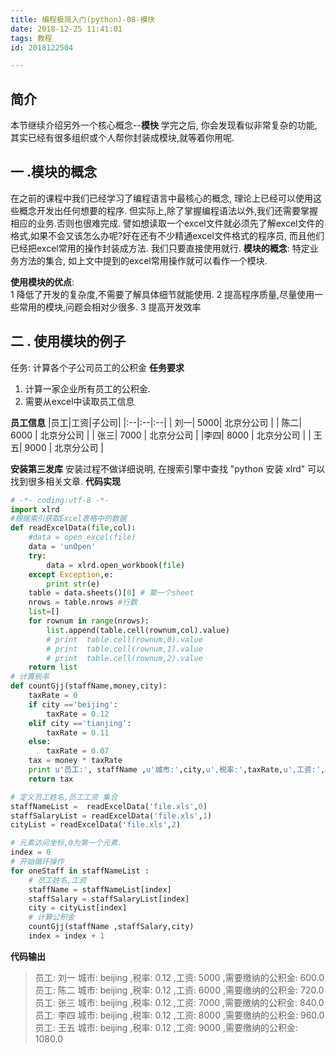 ```yaml
---
title: 编程极简入门(python)-08-模块
date: 2018-12-25 11:41:01
tags: 教程
id: 2018122504

---
```

## 简介
本节继续介绍另外一个核心概念--**模快**
学完之后, 你会发现看似非常复杂的功能,其实已经有很多组织或个人帮你封装成模块,就等着你用呢.

<!-- more -->

## 一 .模块的概念
在之前的课程中我们已经学习了编程语言中最核心的概念, 理论上已经可以使用这些概念开发出任何想要的程序. 但实际上,除了掌握编程语法以外,我们还需要掌握相应的业务.否则也很难完成. 譬如想读取一个excel文件就必须先了解excel文件的格式,如果不会又该怎么办呢?好在还有不少精通excel文件格式的程序员, 而且他们已经把excel常用的操作封装成方法.  我们只要直接使用就行.
**模块的概念**: 
特定业务方法的集合, 如上文中提到的excel常用操作就可以看作一个模块.

**使用模块的优点**:  
1 降低了开发的复杂度,不需要了解具体细节就能使用.
2 提高程序质量,尽量使用一些常用的模块,问题会相对少很多.
3 提高开发效率    

## 二 . 使用模块的例子
任务: 计算各个子公司员工的公积金
**任务要求**   
1. 计算一家企业所有员工的公积金.
2. 需要从excel中读取员工信息 

**员工信息**
|员工|工资|子公司|
|:--|:--|:--|
| 刘一| 5000| 北京分公司 |
| 陈二| 6000 |  北京分公司 |
| 张三| 7000 |  北京分公司 |
|李四| 8000 |  北京分公司 |
| 王五| 9000 |  北京分公司 |

**安装第三发库**
安装过程不做详细说明, 在搜索引擎中查找 "python 安装 xlrd" 可以找到很多相关文章.
**代码实现**
```python
# -*- coding:utf-8 -*-
import xlrd
#根据索引获取Excel表格中的数据  
def readExcelData(file,col):
    #data = open_excel(file)
    data = 'unOpen'
    try:
        data = xlrd.open_workbook(file)  
    except Exception,e:
        print str(e)
    table = data.sheets()[0] # 第一个sheet
    nrows = table.nrows #行数
    list=[]
    for rownum in range(nrows):
        list.append(table.cell(rownum,col).value)
        # print  table.cell(rownum,0).value
        # print  table.cell(rownum,1).value
        # print  table.cell(rownum,2).value
    return list
# 计算税率
def countGjj(staffName,money,city):
    taxRate = 0  
    if city =='beijing':
        taxRate = 0.12 
    elif city =='tianjing':
        taxRate = 0.11 
    else:
        taxRate = 0.07
    tax = money * taxRate
    print u'员工:', staffName ,u'城市:',city,u',税率:',taxRate,u',工资:',money,u',需要缴纳的公积金:',tax 
    return tax

# 定义员工姓名,员工工资 集合
staffNameList =  readExcelData('file.xls',0) 
staffSalaryList = readExcelData('file.xls',1)
cityList = readExcelData('file.xls',2) 

# 元素访问坐标,0为第一个元素.
index = 0 
# 开始循环操作
for oneStaff in staffNameList :
    # 员工姓名,工资
    staffName = staffNameList[index]
    staffSalary = staffSalaryList[index]
    city = cityList[index]
    # 计算公积金
    countGjj(staffName ,staffSalary,city)
    index = index + 1
```

**代码输出**
>员工: 刘一 城市: beijing ,税率: 0.12 ,工资: 5000 ,需要缴纳的公积金: 600.0
员工: 陈二 城市: beijing ,税率: 0.12 ,工资: 6000 ,需要缴纳的公积金: 720.0
员工: 张三 城市: beijing ,税率: 0.12 ,工资: 7000 ,需要缴纳的公积金: 840.0
员工: 李四 城市: beijing ,税率: 0.12 ,工资: 8000 ,需要缴纳的公积金: 960.0
员工: 王五 城市: beijing ,税率: 0.12 ,工资: 9000 ,需要缴纳的公积金: 1080.0